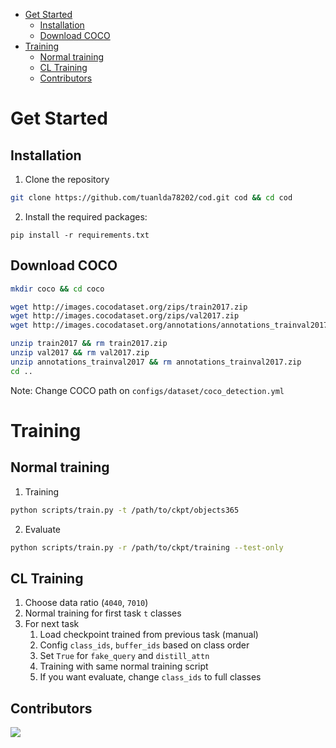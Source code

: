 - [Get Started](#get-started)
  - [Installation](#installation)
  - [Download COCO](#download-coco)
- [Training](#training)
  - [Normal training](#normal-training)
  - [CL Training](#cl-training)
  - [Contributors](#contributors)
  
# Get Started

## Installation 
1. Clone the repository
```bash
git clone https://github.com/tuanlda78202/cod.git cod && cd cod
```
2. Install the required packages:
```
pip install -r requirements.txt
```
<!-- pipreqs for get requirements.txt -->

## Download COCO
```bash
mkdir coco && cd coco

wget http://images.cocodataset.org/zips/train2017.zip
wget http://images.cocodataset.org/zips/val2017.zip
wget http://images.cocodataset.org/annotations/annotations_trainval2017.zip

unzip train2017 && rm train2017.zip
unzip val2017 && rm val2017.zip
unzip annotations_trainval2017 && rm annotations_trainval2017.zip
cd ..
```
Note: Change COCO path on `configs/dataset/coco_detection.yml`

# Training 
## Normal training
1. Training 
```bash
python scripts/train.py -t /path/to/ckpt/objects365
```
2. Evaluate 
```bash
python scripts/train.py -r /path/to/ckpt/training --test-only
```

## CL Training 
1. Choose data ratio (`4040`, `7010`)
2. Normal training for first task `t` classes 
3. For next task
   1. Load checkpoint trained from previous task (manual)
   2. Config `class_ids`, `buffer_ids` based on class order
   3. Set `True` for `fake_query` and `distill_attn`
   4. Training with same normal training script
   5. If you want evaluate, change `class_ids` to full classes

## Contributors 
<a href="https://github.com/tuanlda78202/MLR/graphs/contributors">
<img src="https://contrib.rocks/image?repo=tuanlda78202/MLR" /></a>
</a>